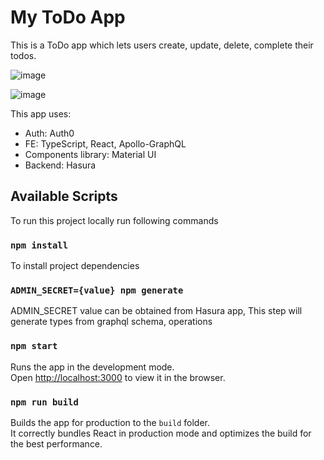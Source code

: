 # My ToDo App

This is a ToDo app which lets users create, update, delete, complete their todos.

![image](https://user-images.githubusercontent.com/26832886/147627203-33848128-e542-43fc-b1c5-3d354d279e38.png)

![image](https://user-images.githubusercontent.com/26832886/147627210-817a3d3e-5107-4df4-aa35-649978fdaf07.png)

This app uses:

- Auth: Auth0
- FE: TypeScript, React, Apollo-GraphQL
- Components library: Material UI
- Backend: Hasura

## Available Scripts

To run this project locally run following commands

### `npm install`

To install project dependencies

### `ADMIN_SECRET={value} npm generate`

ADMIN_SECRET value can be obtained from Hasura app, This step will generate types from graphql schema, operations

### `npm start`

Runs the app in the development mode.\
Open [http://localhost:3000](http://localhost:3000) to view it in the browser.

### `npm run build`

Builds the app for production to the `build` folder.\
It correctly bundles React in production mode and optimizes the build for the best performance.


